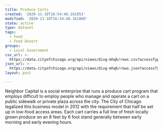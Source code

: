 ```yaml
---
title: Produce Carts
created: '2020-11-10T16:54:48.161853'
modified: '2020-11-10T16:54:48.161860'
state: active
type: dataset
tags:
  - Food
  - Food Desert
groups:
  - Local Government
csv_url: >-
  https://data.cityofchicago.org/api/views/divg-mhqk/rows.csv?accessType=DOWNLOAD
json_url: >-
  https://data.cityofchicago.org/api/views/divg-mhqk/rows.json?accessType=DOWNLOAD
layout: post

---
```

Neighbor Capital is a social enterprise that runs a produce cart program that employs difficult to employ people who manage and operate a cart on a public sidewalk or private plaza across the city. The City of Chicago legalized this business model in 2012 with the requirement that half be set up in low-food access areas. Each cart carries a full line of fresh locally grown produce on an 8 feet by 6 foot stand generally between early morning and early evening hours.
